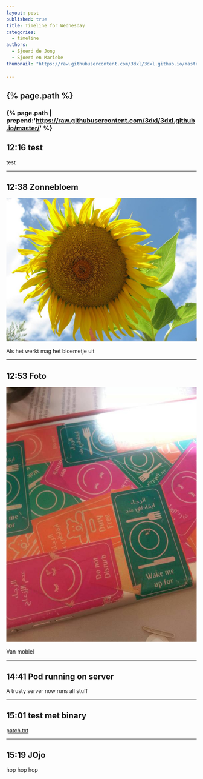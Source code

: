 ```yaml
---
layout: post
published: true
title: Timeline for Wednesday
categories:
  - timeline
authors:
  - Sjoerd de Jong
  - Sjoerd en Marieke
thumbnail: "https://raw.githubusercontent.com/3dxl/3dxl.github.io/master/photos/2014-05-14/03_20140514_125218_resized.midi.jpg"

---
```


## {% page.path %}
### {% page.path | prepend:'https://raw.githubusercontent.com/3dxl/3dxl.github.io/master/' %}

## 12:16 test
test

---

## 12:38 Zonnebloem
![](https://raw.githubusercontent.com/3dxl/3dxl.github.io/master/photos/2014-05-14/02_sample3.midi.jpeg)

Als het werkt mag het bloemetje uit

---

## 12:53 Foto
![](https://raw.githubusercontent.com/3dxl/3dxl.github.io/master/photos/2014-05-14/03_20140514_125218_resized.midi.jpg)

Van mobiel

---

## 14:41 Pod running on server
A trusty server now runs all stuff

---

## 15:01 test met binary
[patch.txt](https://raw.githubusercontent.com/3dxl/3dxl.github.io/master/binaries/2014-05-14/patch.txt)

---

## 15:19 JOjo
hop hop hop